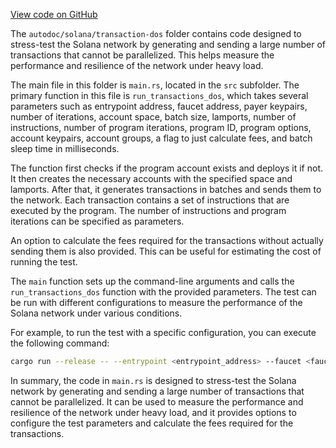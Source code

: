 [View code on GitHub](https://github.com/solana-labs/solana/tree/master/na/transaction-dos)

The `autodoc/solana/transaction-dos` folder contains code designed to stress-test the Solana network by generating and sending a large number of transactions that cannot be parallelized. This helps measure the performance and resilience of the network under heavy load.

The main file in this folder is `main.rs`, located in the `src` subfolder. The primary function in this file is `run_transactions_dos`, which takes several parameters such as entrypoint address, faucet address, payer keypairs, number of iterations, account space, batch size, lamports, number of instructions, number of program iterations, program ID, program options, account keypairs, account groups, a flag to just calculate fees, and batch sleep time in milliseconds.

The function first checks if the program account exists and deploys it if not. It then creates the necessary accounts with the specified space and lamports. After that, it generates transactions in batches and sends them to the network. Each transaction contains a set of instructions that are executed by the program. The number of instructions and program iterations can be specified as parameters.

An option to calculate the fees required for the transactions without actually sending them is also provided. This can be useful for estimating the cost of running the test.

The `main` function sets up the command-line arguments and calls the `run_transactions_dos` function with the provided parameters. The test can be run with different configurations to measure the performance of the Solana network under various conditions.

For example, to run the test with a specific configuration, you can execute the following command:

```bash
cargo run --release -- --entrypoint <entrypoint_address> --faucet <faucet_address> --payer-keypairs <payer_keypairs> --iterations <iterations> --account-space <account_space> --batch-size <batch_size> --lamports <lamports> --instructions <instructions> --program-iterations <program_iterations> --program-id <program_id> --program-options <program_options> --account-keypairs <account_keypairs> --account-groups <account_groups> --calculate-fees --batch-sleep <batch_sleep>
```

In summary, the code in `main.rs` is designed to stress-test the Solana network by generating and sending a large number of transactions that cannot be parallelized. It can be used to measure the performance and resilience of the network under heavy load, and it provides options to configure the test parameters and calculate the fees required for the transactions.
